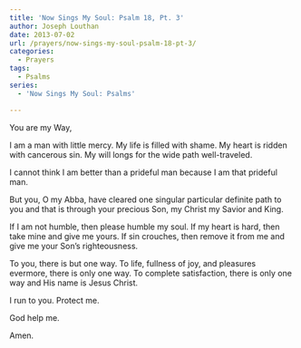 ```yaml
---
title: 'Now Sings My Soul: Psalm 18, Pt. 3'
author: Joseph Louthan
date: 2013-07-02
url: /prayers/now-sings-my-soul-psalm-18-pt-3/
categories:
  - Prayers
tags:
  - Psalms
series:
  - 'Now Sings My Soul: Psalms'

---
```

You are my Way,

I am a man with little mercy. My life is filled with shame. My heart is ridden with cancerous sin. My will longs for the wide path well-traveled.

I cannot think I am better than a prideful man because I am that prideful man.

But you, O my Abba, have cleared one singular particular definite path to you and that is through your precious Son, my Christ my Savior and King.

If I am not humble, then please humble my soul. If my heart is hard, then take mine and give me yours. If sin crouches, then remove it from me and give me your Son’s righteousness.

To you, there is but one way. To life, fullness of joy, and pleasures evermore, there is only one way. To complete satisfaction, there is only one way and His name is Jesus Christ.

I run to you. Protect me.

God help me.

Amen.
